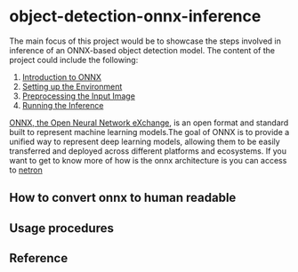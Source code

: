 # object-detection-onnx-inference

The main focus of this project would be to showcase the steps involved in inference of an ONNX-based object detection model. 
The content of the project could include the following:
1. [Introduction to ONNX](#1-introduction-to-onnx)
2. [Setting up the Environment](#2-setting-up-the-environment)
3. [Preprocessing the Input Image](#3-preprocessing-the-input-image)
4. [Running the Inference](#4-running-the-inference)


[ONNX, the Open Neural Network eXchange](https://onnx.ai/), is an open format and standard built to represent machine learning models.The goal of ONNX is to provide a unified way to represent deep learning models, allowing them to be easily transferred and deployed across different platforms and ecosystems.
If you want to get to know more of how is the onnx architecture is you can access to [netron](https://netron.app/)

## How to convert onnx to human readable 


## Usage procedures 
## Reference 
